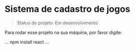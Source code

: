 <h1> Sistema de cadastro de jogos</h1>

> Status do  projeto: Em desenvolvimento

Para rodar esse projeto na sua máquina, por favor digite:

...
npm install react
...
